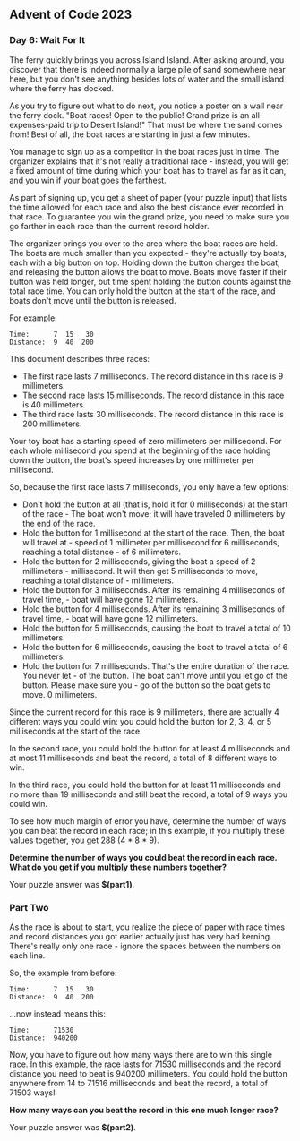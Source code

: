 ## Advent of Code 2023

### Day 6: Wait For It

The ferry quickly brings you across Island Island. After asking around, you discover that there is indeed normally a large pile of sand somewhere near here, but you don't see anything besides lots of water and the small island where the ferry has docked.

As you try to figure out what to do next, you notice a poster on a wall near the ferry dock. "Boat races! Open to the public! Grand prize is an all-expenses-paid trip to Desert Island!" That must be where the sand comes from! Best of all, the boat races are starting in just a few minutes.

You manage to sign up as a competitor in the boat races just in time. The organizer explains that it's not really a traditional race - instead, you will get a fixed amount of time during which your boat has to travel as far as it can, and you win if your boat goes the farthest.

As part of signing up, you get a sheet of paper (your puzzle input) that lists the time allowed for each race and also the best distance ever recorded in that race. To guarantee you win the grand prize, you need to make sure you go farther in each race than the current record holder.

The organizer brings you over to the area where the boat races are held. The boats are much smaller than you expected - they're actually toy boats, each with a big button on top. Holding down the button charges the boat, and releasing the button allows the boat to move. Boats move faster if their button was held longer, but time spent holding the button counts against the total race time. You can only hold the button at the start of the race, and boats don't move until the button is released.

For example:

```
Time:      7  15   30
Distance:  9  40  200
```

This document describes three races:

  - The first race lasts 7 milliseconds. The record distance in this race is 9 millimeters.
  - The second race lasts 15 milliseconds. The record distance in this race is 40 millimeters.
  - The third race lasts 30 milliseconds. The record distance in this race is 200 millimeters.

Your toy boat has a starting speed of zero millimeters per millisecond. For each whole millisecond you spend at the beginning of the race holding down the button, the boat's speed increases by one millimeter per millisecond.

So, because the first race lasts 7 milliseconds, you only have a few options:

  - Don't hold the button at all (that is, hold it for 0 milliseconds) at the start of the race  - The boat won't move; it will have traveled 0 millimeters by the end of the race.
  - Hold the button for 1 millisecond at the start of the race. Then, the boat will travel at   - speed of 1 millimeter per millisecond for 6 milliseconds, reaching a total distance   - of 6 millimeters.
  - Hold the button for 2 milliseconds, giving the boat a speed of 2 millimeters   - millisecond. It will then get 5 milliseconds to move, reaching a total distance of   - millimeters.
  - Hold the button for 3 milliseconds. After its remaining 4 milliseconds of travel time,   - boat will have gone 12 millimeters.
  - Hold the button for 4 milliseconds. After its remaining 3 milliseconds of travel time,   - boat will have gone 12 millimeters.
  - Hold the button for 5 milliseconds, causing the boat to travel a total of 10 millimeters.
  - Hold the button for 6 milliseconds, causing the boat to travel a total of 6 millimeters.
  - Hold the button for 7 milliseconds. That's the entire duration of the race. You never let   - of the button. The boat can't move until you let go of the button. Please make sure you   - go of the button so the boat gets to move. 0 millimeters.

Since the current record for this race is 9 millimeters, there are actually 4 different ways you could win: you could hold the button for 2, 3, 4, or 5 milliseconds at the start of the race.

In the second race, you could hold the button for at least 4 milliseconds and at most 11 milliseconds and beat the record, a total of 8 different ways to win.

In the third race, you could hold the button for at least 11 milliseconds and no more than 19 milliseconds and still beat the record, a total of 9 ways you could win.

To see how much margin of error you have, determine the number of ways you can beat the record in each race; in this example, if you multiply these values together, you get 288 (4 * 8 * 9).

**Determine the number of ways you could beat the record in each race. What do you get if you multiply these numbers together?**

Your puzzle answer was **$(part1)**.

### Part Two

As the race is about to start, you realize the piece of paper with race times and record distances you got earlier actually just has very bad kerning. There's really only one race - ignore the spaces between the numbers on each line.

So, the example from before:

```
Time:      7  15   30
Distance:  9  40  200
```

...now instead means this:

```
Time:      71530
Distance:  940200
```

Now, you have to figure out how many ways there are to win this single race. In this example, the race lasts for 71530 milliseconds and the record distance you need to beat is 940200 millimeters. You could hold the button anywhere from 14 to 71516 milliseconds and beat the record, a total of 71503 ways!

**How many ways can you beat the record in this one much longer race?**

Your puzzle answer was **$(part2)**.
